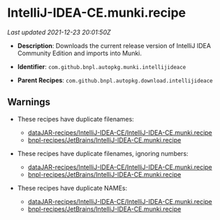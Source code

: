 # IntelliJ-IDEA-CE.munki.recipe

_Last updated 2021-12-23 20:01:50Z_

- **Description**: Downloads the current release version of IntelliJ IDEA Community Edition and imports into Munki.

- **Identifier**: `com.github.bnpl.autopkg.munki.intellijideace`

- **Parent Recipes**: `com.github.bnpl.autopkg.download.intellijideace`


## Warnings

- These recipes have duplicate filenames:
    - [dataJAR-recipes/IntelliJ-IDEA-CE/IntelliJ-IDEA-CE.munki.recipe](/autopkg-dupe-tracker/dataJAR-recipes/IntelliJ-IDEA-CE/IntelliJ-IDEA-CE.munki.recipe)
    - [bnpl-recipes/JetBrains/IntelliJ-IDEA-CE.munki.recipe](/autopkg-dupe-tracker/bnpl-recipes/JetBrains/IntelliJ-IDEA-CE.munki.recipe)

- These recipes have duplicate filenames, ignoring numbers:
    - [dataJAR-recipes/IntelliJ-IDEA-CE/IntelliJ-IDEA-CE.munki.recipe](/autopkg-dupe-tracker/dataJAR-recipes/IntelliJ-IDEA-CE/IntelliJ-IDEA-CE.munki.recipe)
    - [bnpl-recipes/JetBrains/IntelliJ-IDEA-CE.munki.recipe](/autopkg-dupe-tracker/bnpl-recipes/JetBrains/IntelliJ-IDEA-CE.munki.recipe)

- These recipes have duplicate NAMEs:
    - [dataJAR-recipes/IntelliJ-IDEA-CE/IntelliJ-IDEA-CE.munki.recipe](/autopkg-dupe-tracker/dataJAR-recipes/IntelliJ-IDEA-CE/IntelliJ-IDEA-CE.munki.recipe)
    - [bnpl-recipes/JetBrains/IntelliJ-IDEA-CE.munki.recipe](/autopkg-dupe-tracker/bnpl-recipes/JetBrains/IntelliJ-IDEA-CE.munki.recipe)